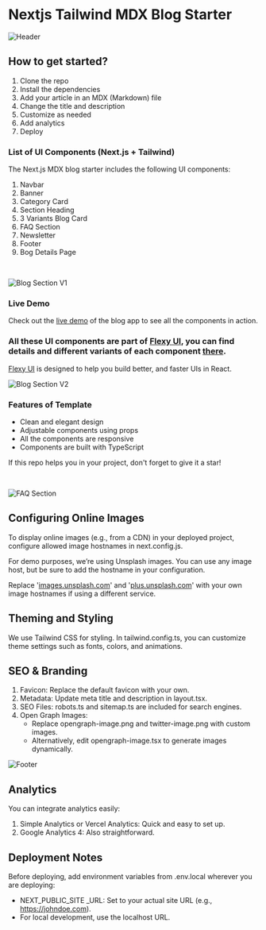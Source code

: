 # Nextjs Tailwind MDX Blog Starter

![Header](https://ik.imagekit.io/cpnw7c0xpe/Tailwind%20Components/nextjs-blog-starter-header.png?updatedAt=1734006364110)

## How to get started?

1. Clone the repo
2. Install the dependencies
3. Add your article in an MDX (Markdown) file
4. Change the title and description
5. Customize as needed
6. Add analytics
7. Deploy

### List of UI Components (Next.js + Tailwind)

The Next.js MDX blog starter includes the following UI components:

1. Navbar
2. Banner
3. Category Card
4. Section Heading
5. 3 Variants Blog Card
6. FAQ Section
7. Newsletter
8. Footer
9. Bog Details Page

<br>

![Blog Section V1](https://ik.imagekit.io/cpnw7c0xpe/Tailwind%20Components/nextjs-blog-starter-article-section-1.png?updatedAt=1734006364298)

### Live Demo

Check out the [live demo](https://nextjs-mdx-blog-starter-mauve.vercel.app/) of the blog app to see all the components in action.

### All these UI components are part of [Flexy UI](https://flexyui.com/), you can find details and different variants of each component [there](https://flexyui.com/).

[Flexy UI](https://flexyui.com/) is designed to help you build better, and faster UIs in React.

![Blog Section V2](https://ik.imagekit.io/cpnw7c0xpe/Tailwind%20Components/nextjs-blog-starter-article-section-2.png?updatedAt=1734006364080)

### Features of Template

- Clean and elegant design
- Adjustable components using props
- All the components are responsive
- Components are built with TypeScript

If this repo helps you in your project, don't forget to give it a star!

<br>

![FAQ Section](https://ik.imagekit.io/cpnw7c0xpe/Tailwind%20Components/tailwind-css-faq-component.png?updatedAt=1718756398872)

## Configuring Online Images

To display online images (e.g., from a CDN) in your deployed project, configure allowed image hostnames in next.config.js.

For demo purposes, we’re using Unsplash images. You can use any image host, but be sure to add the hostname in your configuration.

Replace '[images.unsplash.com](http://images.unsplash.com/)' and '[plus.unsplash.com](http://plus.unsplash.com/)' with your own image hostnames if using a different service.

## Theming and Styling

We use Tailwind CSS for styling. In tailwind.config.ts, you can customize theme settings such as fonts, colors, and animations.

## SEO & Branding

1. Favicon: Replace the default favicon with your own.
2. Metadata: Update meta title and description in layout.tsx.
3. SEO Files: robots.ts and sitemap.ts are included for search engines.
4. Open Graph Images:
   - Replace opengraph-image.png and twitter-image.png with custom images.
   - Alternatively, edit opengraph-image.tsx to generate images dynamically.

![Footer](https://ik.imagekit.io/cpnw7c0xpe/Tailwind%20Components/multi-column-footer.png?updatedAt=1721730133511)

## Analytics

You can integrate analytics easily:

1. Simple Analytics or Vercel Analytics: Quick and easy to set up.
2. Google Analytics 4: Also straightforward.

##

## Deployment Notes

Before deploying, add environment variables from .env.local wherever you are deploying:

- NEXT_PUBLIC_SITE \_URL: Set to your actual site URL (e.g., https://johndoe.com).
- For local development, use the localhost URL.
